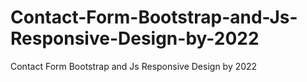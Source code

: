 # Contact-Form-Bootstrap-and-Js-Responsive-Design-by-2022
Contact Form Bootstrap and Js Responsive Design by 2022

